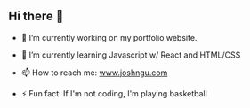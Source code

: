 ## Hi there 👋


- 🔭 I’m currently working on my portfolio website.

- 🌱 I’m currently learning Javascript w/ React and HTML/CSS

- 📫 How to reach me: www.joshngu.com

- ⚡ Fun fact: If I'm not coding, I'm playing basketball

